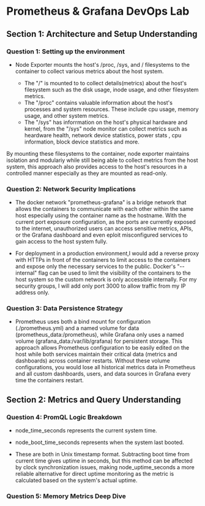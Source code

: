 # Prometheus & Grafana DevOps Lab

## Section 1: Architecture and Setup Understanding

### Question 1: Setting up the environment

- Node Exporter mounts the host's /proc, /sys, and / filesystems to the container to collect various metrics about the host system.

  - The "/" is mounted to to collect details(metrics) about the host's filesystem such as the disk usage, inode usage, and other filesystem metrics.
  - The "/proc" contains valuable information about the host's processes and system resources. These include cpu usage, memory usage, and other system metrics.
  - The "/sys" has inforrmation on the host's physical hardware and kernel, from the "/sys" node monitor can collect metrics such as heardware health, network device statistics, power stats , cpu information, block device statistics and more.

By mounting these filesystems to the container, node exporter maintains isolation and modulariy while still being able to collect metrics from the host system, this approach also provides access to the host's resources in a controlled manner especially as they are mounted as read-only.

### Question 2: Network Security Implications

- The docker network "prometheus-grafana" is a bridge network that allows the containers to communicate with each other within the same host especially using the container name as the hostname. With the current port exposure configuration, as the ports are currently exposed to the internet, unauthorized users can access sensitive metrics, APIs, or the Grafana dashboard and even eploit misconfigured services to gain access to the host system fully.

- For deployment in a production environment,I would add a reverse proxy with HTTPs in front of the containers to limit access to the containers and expose only the necessary services to the public. Docker's "--internal" flag can be used to limit the visibility of the containers to the host system so the custom network is only accessible internally. For my security groups, I will add only port 3000 to allow traffic from my IP address only.

### Question 3: Data Persistence Strategy

- Prometheus uses both a bind mount for configuration (./prometheus.yml) and a named volume for data (prometheus_data:/prometheus), while Grafana only uses a named volume (grafana_data:/var/lib/grafana) for persistent storage. This approach allows Prometheus configuration to be easily edited on the host while both services maintain their critical data (metrics and dashboards) across container restarts. Without these volume configurations, you would lose all historical metrics data in Prometheus and all custom dashboards, users, and data sources in Grafana every time the containers restart.

## Section 2: Metrics and Query Understanding

### Question 4: PromQL Logic Breakdown

- node_time_seconds represents the current system time.
- node_boot_time_seconds represents when the system last booted.

- These are both in Unix timestamp format. Subtracting boot time from current time gives uptime in seconds, but this method can be affected by clock synchronization issues, making node_uptime_seconds a more reliable alternative for direct uptime monitoring as the metric is calculated based on the system's actual uptime.

### Question 5: Memory Metrics Deep Dive
